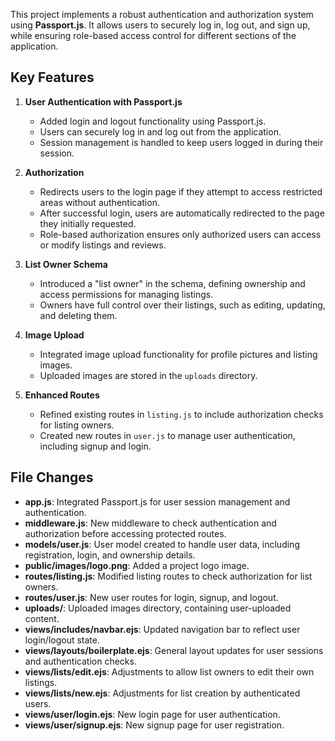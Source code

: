 This project implements a robust authentication and authorization system using **Passport.js**. It allows users to securely log in, log out, and sign up, while ensuring role-based access control for different sections of the application.

## Key Features

1. **User Authentication with Passport.js** 
   - Added login and logout functionality using Passport.js.
   - Users can securely log in and log out from the application.
   - Session management is handled to keep users logged in during their session.

2. **Authorization**
   - Redirects users to the login page if they attempt to access restricted areas without authentication.
   - After successful login, users are automatically redirected to the page they initially requested.
   - Role-based authorization ensures only authorized users can access or modify listings and reviews.

3. **List Owner Schema**
   - Introduced a "list owner" in the schema, defining ownership and access permissions for managing listings.
   - Owners have full control over their listings, such as editing, updating, and deleting them.

4. **Image Upload**
   - Integrated image upload functionality for profile pictures and listing images.
   - Uploaded images are stored in the `uploads` directory.

5. **Enhanced Routes**
   - Refined existing routes in `listing.js` to include authorization checks for listing owners.
   - Created new routes in `user.js` to manage user authentication, including signup and login.

## File Changes

- **app.js**: Integrated Passport.js for user session management and authentication.
- **middleware.js**: New middleware to check authentication and authorization before accessing protected routes.
- **models/user.js**: User model created to handle user data, including registration, login, and ownership details.
- **public/images/logo.png**: Added a project logo image.
- **routes/listing.js**: Modified listing routes to check authorization for list owners.
- **routes/user.js**: New user routes for login, signup, and logout.
- **uploads/**: Uploaded images directory, containing user-uploaded content.
- **views/includes/navbar.ejs**: Updated navigation bar to reflect user login/logout state.
- **views/layouts/boilerplate.ejs**: General layout updates for user sessions and authentication checks.
- **views/lists/edit.ejs**: Adjustments to allow list owners to edit their own listings.
- **views/lists/new.ejs**: Adjustments for list creation by authenticated users.
- **views/user/login.ejs**: New login page for user authentication.
- **views/user/signup.ejs**: New signup page for user registration.
